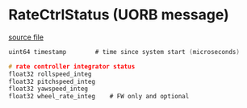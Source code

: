 # RateCtrlStatus (UORB message)



[source file](https://github.com/PX4/PX4-Autopilot/blob/release/1.14/msg/RateCtrlStatus.msg)

```c
uint64 timestamp        # time since system start (microseconds)

# rate controller integrator status
float32 rollspeed_integ
float32 pitchspeed_integ
float32 yawspeed_integ
float32 wheel_rate_integ    # FW only and optional

```
